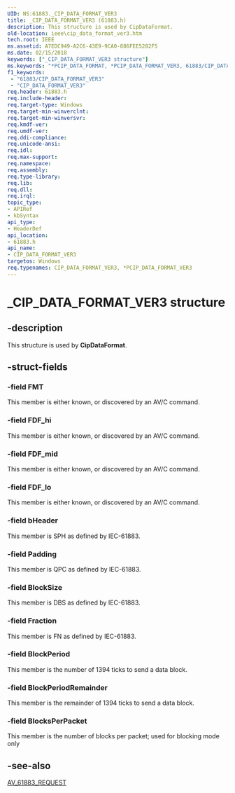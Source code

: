 ```yaml
---
UID: NS:61883._CIP_DATA_FORMAT_VER3
title: _CIP_DATA_FORMAT_VER3 (61883.h)
description: This structure is used by CipDataFormat.
old-location: ieee\cip_data_format_ver3.htm
tech.root: IEEE
ms.assetid: A7EDC949-A2C6-43E9-9CA0-886FEE5282F5
ms.date: 02/15/2018
keywords: ["_CIP_DATA_FORMAT_VER3 structure"]
ms.keywords: "*PCIP_DATA_FORMAT, *PCIP_DATA_FORMAT_VER3, 61883/CIP_DATA_FORMAT_VER3, 61883/PCIP_DATA_FORMAT_VER3, CIP_DATA_FORMAT, CIP_DATA_FORMAT_VER3, CIP_DATA_FORMAT_VER3 structure [Buses], IEEE.cip_data_format_ver3, PCIP_DATA_FORMAT_VER3, PCIP_DATA_FORMAT_VER3 structure pointer [Buses], _CIP_DATA_FORMAT_VER3"
f1_keywords:
 - "61883/CIP_DATA_FORMAT_VER3"
 - "CIP_DATA_FORMAT_VER3"
req.header: 61883.h
req.include-header: 
req.target-type: Windows
req.target-min-winverclnt: 
req.target-min-winversvr: 
req.kmdf-ver: 
req.umdf-ver: 
req.ddi-compliance: 
req.unicode-ansi: 
req.idl: 
req.max-support: 
req.namespace: 
req.assembly: 
req.type-library: 
req.lib: 
req.dll: 
req.irql: 
topic_type:
- APIRef
- kbSyntax
api_type:
- HeaderDef
api_location:
- 61883.h
api_name:
- CIP_DATA_FORMAT_VER3
targetos: Windows
req.typenames: CIP_DATA_FORMAT_VER3, *PCIP_DATA_FORMAT_VER3
---
```


# _CIP_DATA_FORMAT_VER3 structure


## -description


This structure is used by  	<b>CipDataFormat</b>.


## -struct-fields




### -field FMT

This member is either known, or discovered by an AV/C command.


### -field FDF_hi

This member is either known, or discovered by an AV/C command.


### -field FDF_mid

This member is either known, or discovered by an AV/C command.


### -field FDF_lo

This member is either known, or discovered by an AV/C command.


### -field bHeader

This member is SPH as defined by IEC-61883.


### -field Padding

This member is QPC as defined by IEC-61883.


### -field BlockSize

This member is DBS as defined by IEC-61883.


### -field Fraction

This member is FN as defined by IEC-61883.


### -field BlockPeriod

This member is the number of 1394 ticks to send a data block.


### -field BlockPeriodRemainder

This member is the remainder of 1394 ticks to send a data block.


### -field BlocksPerPacket

This member is the number of blocks per packet; used for blocking mode only


## -see-also




<a href="https://docs.microsoft.com/windows-hardware/drivers/ddi/61883/ns-61883-_av_61883_request">AV_61883_REQUEST</a>
 

 

